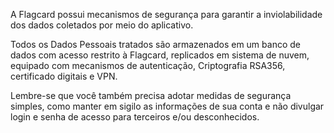 A Flagcard possui mecanismos de segurança para garantir a inviolabilidade dos dados coletados por meio do aplicativo.

Todos os Dados Pessoais tratados são armazenados em um banco de dados com acesso restrito à Flagcard, replicados em sistema de nuvem, equipado com mecanismos de autenticação, Criptografia RSA356, certificado digitais e VPN. 

Lembre-se que você também precisa adotar medidas de segurança simples, como manter em sigilo as informações de sua conta e não divulgar login e senha de acesso para terceiros e/ou desconhecidos. 
